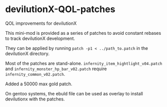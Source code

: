 # devilutionX-QOL-patches
QOL improvements for devilutionX 

This mini-mod is provided as a series of patches to avoid constant rebases to track devilutionX development.

They can be applied by running
```patch -p1 < ../path_to.patch```
in the devilutionX directory.

Most of the patches are stand-alone. `infernity_item_hightlight_v04.patch` and `infernity_monster_hp_bar_v02.patch` require `infernity_common_v02.patch`.

Added a 50000 max gold patch.

On gentoo systems, the ebuld file can be used as overlay to install devilutionx with the patches.
